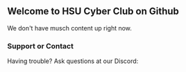 ## Welcome to HSU Cyber Club on Github

We don't have musch content up right now.

### Support or Contact

Having trouble? Ask questions at our Discord: 
